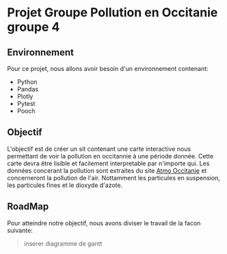 # Projet Groupe Pollution en Occitanie groupe 4
## Environnement
Pour ce projet, nous allons avoir besoin d'un environnement contenant:
- Python
- Pandas
- Plotly
- Pytest
- Pooch

## Objectif
L'objectif est de créer un sit contenant une carte interactive nous permettant de voir la pollution en occitannie à une période donnée. Cette carte devra être lisible et facilement interpretable par n'importe qui.
Les données concerant la pollution sont extraites du site [Atmo Occitanie](https://data-atmo-occitanie.opendata.arcgis.com/pages/liste-des-flux) et concerneront la pollution de l'air. Nottamment les particules en suspension, les particules fines et le dioxyde d'azote.

## RoadMap
Pour atteindre notre objectif, nous avons diviser le travail de la facon suivante: 
>inserer diagramme de gantt

